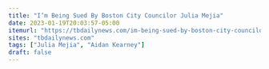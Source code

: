```yaml
---
title: "I’m Being Sued By Boston City Councilor Julia Mejia"
date: 2023-01-19T20:03:57-05:00
itemurl: "https://tbdailynews.com/im-being-sued-by-boston-city-councilor-julia-mejia/"
sites: "tbdailynews.com"
tags: ["Julia Mejia", "Aidan Kearney"]
draft: false
---
```



